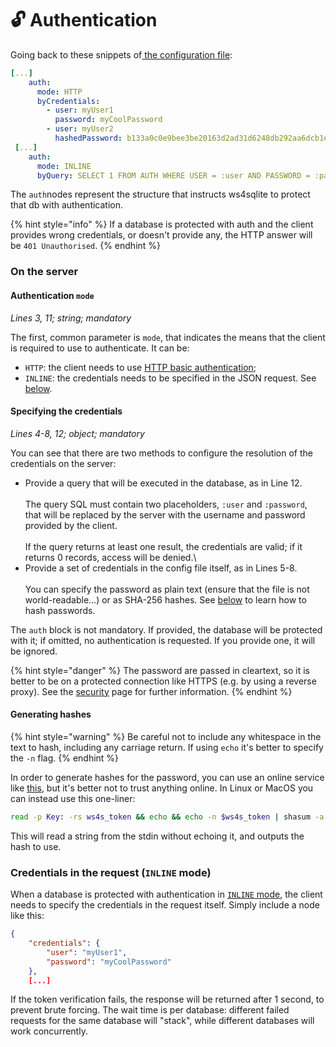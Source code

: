 # 🔓 Authentication

Going back to these snippets of[ the configuration file](configuration-file.md):

```yaml
[...]
    auth:
      mode: HTTP
      byCredentials:
        - user: myUser1
          password: myCoolPassword
        - user: myUser2
          hashedPassword: b133a0c0e9bee3be20163d2ad31d6248db292aa6dcb1ee087a2aa50e0fc75a[e2
 [...]
    auth:
      mode: INLINE
      byQuery: SELECT 1 FROM AUTH WHERE USER = :user AND PASSWORD = :password
```

The `auth`nodes represent the structure that instructs ws4sqlite to protect that db with authentication.

{% hint style="info" %}
If a database is protected with auth and the client provides wrong credentials, or doesn't provide any, the HTTP answer will be `401 Unauthorised`.
{% endhint %}

### On the server

#### Authentication `mode`

_Lines 3, 11; string; mandatory_

The first, common parameter is `mode`, that indicates the means that the client is required to use to authenticate. It can be:

* `HTTP`: the client needs to use [HTTP basic authentication](https://it.wikipedia.org/wiki/Basic\_access\_authentication);
* `INLINE`: the credentials needs to be specified in the JSON request. See [below](authentication.md#on-the-client).

#### Specifying the credentials

_Lines 4-8, 12; object; mandatory_

You can see that there are two methods to configure the resolution of the credentials on the server:

* Provide a query that will be executed in the database, as in Line 12.\
  \
  The query SQL must contain two placeholders, `:user` and `:password`, that will be replaced by the server with the username and password provided by the client.\
  \
  If the query returns at least one result, the credentials are valid; if it returns 0 records, access will be denied.\\
* Provide a set of credentials in the config file itself, as in Lines 5-8.\
  \
  You can specify the password as plain text (ensure that the file is not world-readable...) or as SHA-256 hashes. See [below](authentication.md#generating-the-token) to learn how to hash passwords.

The `auth` block is not mandatory. If provided, the database will be protected with it; if omitted, no authentication is requested. If you provide one, it will be ignored.

{% hint style="danger" %}
The password are passed in cleartext, so it is better to be on a protected connection like HTTPS (e.g. by using a reverse proxy). See the [security](../security.md#authentication) page for further information.
{% endhint %}

#### Generating hashes

{% hint style="warning" %}
Be careful not to include any whitespace in the text to hash, including any carriage return. If using `echo` it's better to specify the `-n` flag.
{% endhint %}

In order to generate hashes for the password, you can use an online service like [this](https://emn178.github.io/online-tools/sha256.html), but it's better not to trust anything online. In Linux or MacOS you can instead use this one-liner:

```bash
read -p Key: -rs ws4s_token && echo && echo -n $ws4s_token | shasum -a 256 -|head -c 64 && echo && ws4s_token=
```

This will read a string from the stdin without echoing it, and outputs the hash to use.

### Credentials in the request (`INLINE` mode)

When a database is protected with authentication in [`INLINE` mode](authentication.md#mode), the client needs to specify the credentials in the request itself. Simply include a node like this:

```json
{
    "credentials": {
        "user": "myUser1",
        "password": "myCoolPassword"
    },
    [...]
```

If the token verification fails, the response will be returned after 1 second, to prevent brute forcing. The wait time is per database: different failed requests for the same database will "stack", while different databases will work concurrently.
